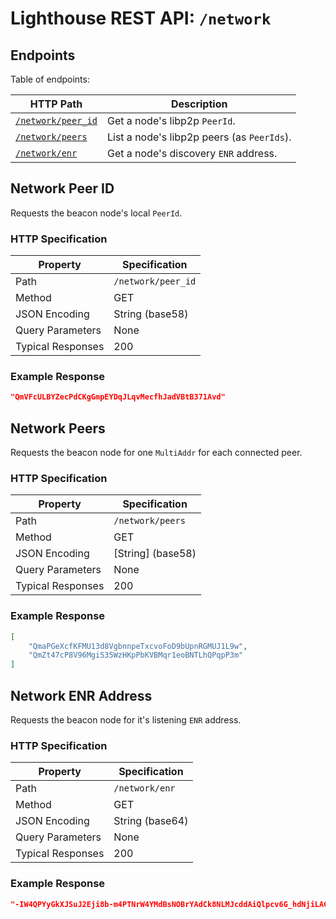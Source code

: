 # Lighthouse REST API: `/network`

## Endpoints

Table of endpoints:

HTTP Path | Description |
| --- | -- |
[`/network/peer_id`](#network-peerid) | Get a node's libp2p `PeerId`.
[`/network/peers`](#network-peers) | List a node's libp2p peers (as `PeerIds`).
[`/network/enr`](#network-enr-address) | Get a node's discovery `ENR` address.

## Network Peer ID

Requests the beacon node's local `PeerId`.

### HTTP Specification

| Property | Specification |
| --- |--- |
Path | `/network/peer_id`
Method | GET
JSON Encoding | String (base58)
Query Parameters | None
Typical Responses | 200

### Example Response

```json
"QmVFcULBYZecPdCKgGmpEYDqJLqvMecfhJadVBtB371Avd"
```

## Network Peers

Requests the beacon node for one `MultiAddr` for each connected peer.

### HTTP Specification

| Property | Specification |
| --- |--- |
Path | `/network/peers`
Method | GET
JSON Encoding | [String] (base58)
Query Parameters | None
Typical Responses | 200

### Example Response

```json
[
	"QmaPGeXcfKFMU13d8VgbnnpeTxcvoFoD9bUpnRGMUJ1L9w",
	"QmZt47cP8V96MgiS35WzHKpPbKVBMqr1eoBNTLhQPqpP3m"
]
```

## Network ENR Address

Requests the beacon node for it's listening `ENR` address.

### HTTP Specification

| Property | Specification |
| --- |--- |
Path | `/network/enr`
Method | GET
JSON Encoding | String (base64)
Query Parameters | None
Typical Responses | 200

### Example Response

```json
"-IW4QPYyGkXJSuJ2Eji8b-m4PTNrW4YMdBsNOBrYAdCk8NLMJcddAiQlpcv6G_hdNjiLACOPTkqTBhUjnC0wtIIhyQkEgmlwhKwqAPqDdGNwgiMog3VkcIIjKIlzZWNwMjU2azGhA1sBKo0yCfw4Z_jbggwflNfftjwKACu-a-CoFAQHJnrm"
```
